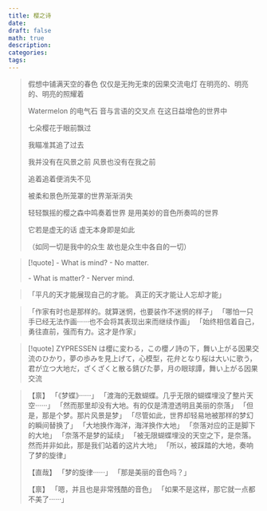 ```yaml
---
title: 樱之诗
date: 
draft: false
math: true
description: 
categories: 
tags:
---
```


> 假想中铺满天空的春色
> 仅仅是无拘无束的因果交流电灯
> 在明亮的、明亮的、明亮的照耀着
> 
> Watermelon 的电气石
> 音与言语的交叉点
> 在这日益增色的世界中
> 
> 七朵樱花于眼前飘过
> 
> 我瞄准其追了过去
> 
> 我并没有在风景之前
> 风景也没有在我之前
> 
> 追着追着便消失不见
> 
> 被柔和景色所笼罩的世界渐渐消失
> 
> 轻轻飘摇的樱之森中鸣奏着世界
> 是用美妙的音色所奏鸣的世界
> 
> 它若是虚无的话
> 虚无本身即是如此
> 
> （如同一切是我中的众生
>    故也是众生中各自的一切）



> [!quote] 
> \- What is mind?
> \- No matter.
> 
> \- What is matter?
> \- Nerver mind.

> 「平凡的天才能展现自己的才能。
>   真正的天才能让人忘却才能」



> 「作家有时也是那样的。就算迷惘，也要装作不迷惘的样子」
> 「哪怕一只手已经无法作画······也不会将其表现出来而继续作画」
> 「始终相信着自己，勇往直前，强而有力。这才是作家」

> [!quote]
> ZYPRESSEN は櫻に変わる，この櫻ノ詩の下，舞い上がる因果交流のひかり，夢の歩みを見上げて，心模型，花弁となり桜は大いに歌う，君が立つ大地だ，ざくざくと散る錆びた夢，月の眼球譚，舞い上がる因果交流

> 【禀】
> 「《梦蝶》······」
> 「渡海的无数蝴蝶。几乎无限的蝴蝶埋没了整片天空······」
> 「然而那里却没有大地。有的仅是清澄透明且美丽的奈落」
> 「但是，那是个梦。那片风景是梦」
> 「尽管如此，世界却轻易地被那样的梦幻的瞬间替换了」
> 「大地换作海洋，海洋换作大地」
> 「奈落对应的正是脚下的大地」
> 「奈落不是梦的延续」
> 「被无限蝴蝶埋没的天空之下，是奈落。然而并非如此，那是我们站着的这片大地」
> 「所以，被踩踏的大地，奏响了梦的旋律」
> 
> 【直哉】
> 「梦的旋律······」
> 「那是美丽的音色吗？」
> 
> 【禀】
> 「嗯，并且也是非常残酷的音色」
> 「如果不是这样，那它就一点都不美了······」